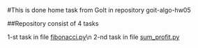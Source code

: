#This is done home task from GoIt in repository goit-algo-hw05

##Repository consist of 4 tasks

1-st task in file [fibonacci.py](https://github.com/dualspectre/goit-algo-hw-05/blob/main/fibonacci.py)\n
2-nd task in file [sum_profit.py](https://github.com/dualspectre/goit-algo-hw-05/blob/main/sum_profit.py)
